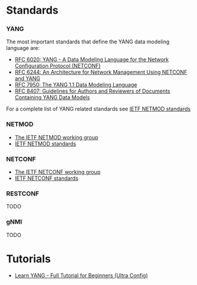 # Standards

### YANG

The most important standards that define the YANG data modeling language are:

* [RFC 6020: YANG - A Data Modeling Language for the Network Configuration Protocol (NETCONF)](https://datatracker.ietf.org/doc/html/rfc6020)
* [RFC 6244: An Architecture for Network Management Using NETCONF and YANG](https://datatracker.ietf.org/doc/html/rfc6244)
* [RFC 7950: The YANG 1.1 Data Modeling Language](https://datatracker.ietf.org/doc/html/rfc7950)
* [RFC 8407: Guidelines for Authors and Reviewers of Documents Containing YANG Data Models](https://datatracker.ietf.org/doc/html/rfc8407)

For a complete list of YANG related standards see [IETF NETMOD standards](https://datatracker.ietf.org/wg/netmod/documents/)

### NETMOD

* [The IETF NETMOD working group](https://datatracker.ietf.org/wg/netmod/about/)
* [IETF NETMOD standards](https://datatracker.ietf.org/wg/netmod/documents/)

### NETCONF

* [The IETF NETCONF working group](https://datatracker.ietf.org/wg/netconf/about/)
* [IETF NETCONF standards](https://datatracker.ietf.org/wg/netconf/documents/)

### RESTCONF

TODO

### gNMI

TODO

# Tutorials

* [Learn YANG - Full Tutorial for Beginners (Ultra Config)](https://ultraconfig.com.au/blog/learn-yang-full-tutorial-for-beginners/)
